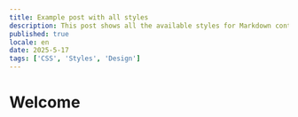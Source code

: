 ```yaml
---
title: Example post with all styles
description: This post shows all the available styles for Markdown content using my css code. Following, you will see examples of every element and how it seems with the defined styles
published: true
locale: en
date: 2025-5-17
tags: ['CSS', 'Styles', 'Design']
---
```


# Welcome
